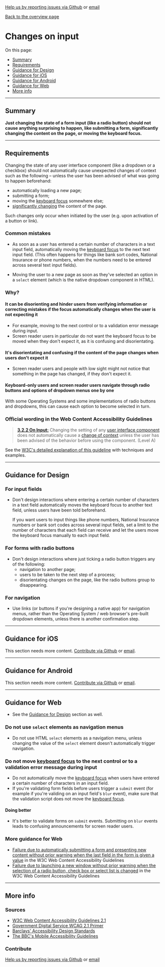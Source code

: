 [Help us by reporting issues via Github](https://github.com/theappbusiness/accessibility-guidelines) or [email](mailto:jeanfrancois@theappbusiness.com)

[Back to the overview page](./../index.html)

# Changes on input

On this page:
* [Summary](#summary)
* [Requirements](#requirements)
* [Guidance for Design](#guidance-for-design)
* [Guidance for iOS](#guidance-for-ios)
* [Guidance for Android](#guidance-for-android)
* [Guidance for Web](#guidance-for-web)
* [More info](#more-info)

---

## Summary

**Just changing the state of a form input (like a radio button) should not cause anything surprising to happen, like submitting a form, significantly changing the content on the page, or moving the keyboard focus.**

---

## Requirements

Changing the state of any user interface component (like a dropdown or a checkbox) should not automatically cause unexpected changes of context such as the following – unless the user has been advised of what was going to happen beforehand:
* automatically loading a new page;
* submitting a form;
* moving the [keyboard focus](./definitions.md#keyboard-focus) somewhere else;
* [significantly changing](https://www.w3.org/TR/UNDERSTANDING-WCAG20/consistent-behavior-unpredictable-change.html#context-changedef) the content of the page.

Such changes only occur when initiated by the user (e.g. upon activation of a button or link).

### Common mistakes

* As soon as a user has entered a certain number of characters in a text input field, automatically moving the [keyboard focus](./definitions.md#keyboard-focus) to the next text input field. (This often happens for things like bank sort codes, National Insurance or phone numbers, when the numbers need to be entered across several text input fields).

* Moving the user to a new page as soon as they've selected an option in a `select` element (which is the native dropdown component in HTML).

### Why?

#### It can be disorienting and hinder users from verifying information or correcting mistakes if the focus automatically changes when the user is not expecting it

* For example, moving to the next control or to a validation error message during input.
* Screen reader users in particular do not want the keyboard focus to be moved when they don't expect it, as it is confusing and disorientating.

#### It's disorientating and confusing if the content of the page changes when users don't expect it

* Screen reader users and people with low sight might not notice that something in the page has changed, if they don't expect it.

#### Keyboard-only users and screen reader users navigate through radio buttons and options of dropdown menus one by one

With some Operating Systems and some implementations of radio buttons and dropdowns, this can cause each option to become selected in turn.

### Official wording in the Web Content Accessibility Guidelines

> [**3.2.2 On Input:**](https://www.w3.org/TR/UNDERSTANDING-WCAG20/consistent-behavior-unpredictable-change.html) Changing the setting of any [user interface component](https://www.w3.org/TR/UNDERSTANDING-WCAG20/consistent-behavior-unpredictable-change.html#user-interface-componentdef) does not automatically cause a [change of context](https://www.w3.org/TR/UNDERSTANDING-WCAG20/consistent-behavior-unpredictable-change.html#context-changedef) unless the user has been advised of the behavior before using the component. (Level A)

See the [W3C's detailed explanation of this guideline](https://www.w3.org/TR/UNDERSTANDING-WCAG20/consistent-behavior-unpredictable-change.html) with techniques and examples.

---

## Guidance for Design

### For input fields

* Don't design interactions where entering a certain number of characters in a text field automatically moves the keyboard focus to another text field, unless users have been told beforehand.
  
  If you want users to input things like phone numbers, National Insurance numbers or bank sort codes across several input fields, set a limit to the number of characters that each field can receive and let the users move the keyboard focus manually to each input field.

### For forms with radio buttons

* Don't design interactions where just ticking a radio button triggers any of the following:
  - navigation to another page;
  - users to be taken to the next step of a process;
  - disorientating changes on the page, like the radio buttons group to disappearing.

### For navigation

* Use links (or buttons if you're designing a native app) for navigation menus, rather than the Operating System / web browser's pre-built dropdown elements, unless there is another confirmation step.

---

## Guidance for iOS

This section needs more content. [Contribute via Github](https://github.com/theappbusiness/accessibility-guidelines/) or [email](mailto:kane.cheshire@theappbusiness.com).

---

## Guidance for Android

This section needs more content. [Contribute via Github](https://github.com/theappbusiness/accessibility-guidelines/) or [email](mailto:jeanfrancois@theappbusiness.com).

---

## Guidance for Web

* See the [Guidance for Design](#guidance-for-design) section as well.

### Do not use `select` elements as navigation menus

* Do not use HTML `select` elements as a navigation menu, unless changing the value of the `select` element doesn't automatically trigger navigation.

### Do not move [keyboard focus](./definitions.md#keyboard-focus) to the next control or to a validation error message during input

* Do not automatically move the [keyboard focus](./definitions.md#keyboard-focus) when users have entered a certain number of characters in an input field.
* If you're validating form fields before users trigger a `submit` event (for example if you're validing on an input field's `blur` event), make sure that the validation script does not move the [keyboard focus](./definitions.md#keyboard-focus).

#### Doing better

* It's better to validate forms on `submit` events. Submitting on `blur` events leads to confusing announcements for screen reader users.

### More guidance for Web

* [Failure due to automatically submitting a form and presenting new content without prior warning when the last field in the form is given a value](https://www.w3.org/TR/WCAG20-TECHS/F36) in the W3C Web Content Accessibility Guidelines
* [Failure due to launching a new window without prior warning when the selection of a radio button, check box or select list is changed](https://www.w3.org/TR/WCAG20-TECHS/F37) in the W3C Web Content Accessibility Guidelines

---

## More info

### Sources

* [W3C Web Content Accessibility Guidelines 2.1](https://www.w3.org/TR/WCAG21/)
* [Government Digital Service WCAG 2.1 Primer](https://alphagov.github.io/wcag-primer/)
* [Barclays' Accessibility Design Standards](https://home.barclays/who-we-are/our-suppliers/our-requirements-of-external-suppliers/)
* [The BBC's Mobile Accessibility Guidelines](https://www.bbc.co.uk/guidelines/futuremedia/accessibility/mobile/summary)

### Contribute

[Help us by reporting issues via Github](https://github.com/theappbusiness/accessibility-guidelines) or [email](mailto:jeanfrancois@theappbusiness.com)
